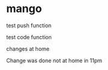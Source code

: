 # mango
test push function

test code function

changes at home

Change was done not at home in 11pm
